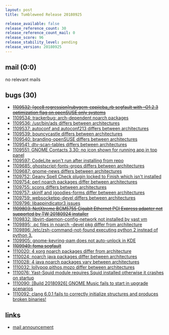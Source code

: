 ```yaml
---
layout: post
title: Tumbleweed Release 20180925

release_available: false
release_reference_count: 30
release_reference_count_mail: 0
release_score: 96
release_stability_level: pending
release_version: 20180925
---
```


## mail (0:0)

no relevant mails

## bugs (30)

<!--more-->

- ~~[1109532: \[gcc8 regression\]rubygem-cppjieba_rb segfault with -O1,2,3 optimization flag on openSUSE only systems](https://bugzilla.opensuse.org/show_bug.cgi?id=1109532)~~
- [1109534: trackerbug: arch-dependent noarch packages](https://bugzilla.opensuse.org/show_bug.cgi?id=1109534)
- [1109536: /usr/bin/ads differs between architectures](https://bugzilla.opensuse.org/show_bug.cgi?id=1109536)
- [1109537: autoconf and autoconf213 differs between architectures](https://bugzilla.opensuse.org/show_bug.cgi?id=1109537)
- [1109539: bouncycastle differs between architectures](https://bugzilla.opensuse.org/show_bug.cgi?id=1109539)
- [1109540: branding-openSUSE differs between architectures](https://bugzilla.opensuse.org/show_bug.cgi?id=1109540)
- [1109541: dtv-scan-tables differs between architectures](https://bugzilla.opensuse.org/show_bug.cgi?id=1109541)
- [1109551: GNOME Contacts 3.30: no icon shown for running app in top panel](https://bugzilla.opensuse.org/show_bug.cgi?id=1109551)
- [1109597: CodeLite won't run after installing from repo](https://bugzilla.opensuse.org/show_bug.cgi?id=1109597)
- [1109685: ghostscript-fonts-grops differs between architectures](https://bugzilla.opensuse.org/show_bug.cgi?id=1109685)
- [1109687: gnome-news differs between architectures](https://bugzilla.opensuse.org/show_bug.cgi?id=1109687)
- [1109752: Geany Spell Check plugin locked to Finish which isn't installed](https://bugzilla.opensuse.org/show_bug.cgi?id=1109752)
- [1109754: perl noarch packages differ between architectures](https://bugzilla.opensuse.org/show_bug.cgi?id=1109754)
- [1109755: scons differs between architectures](https://bugzilla.opensuse.org/show_bug.cgi?id=1109755)
- [1109757: skinlf and jgoodies-forms differ between architectures](https://bugzilla.opensuse.org/show_bug.cgi?id=1109757)
- [1109759: websocketpp-devel differs between architectures](https://bugzilla.opensuse.org/show_bug.cgi?id=1109759)
- [1109796: libappindicator3 issues](https://bugzilla.opensuse.org/show_bug.cgi?id=1109796)
- ~~[1109803: NetXtreme BCM5755 Gigabit Ethernet PCI Express adapter not supported by TW 20180924 installer](https://bugzilla.opensuse.org/show_bug.cgi?id=1109803)~~
- [1109832: libvirt-daemon-config-network not installed by yast vm](https://bugzilla.opensuse.org/show_bug.cgi?id=1109832)
- [1109895: .pc files in noarch -devel pkg differ from architecture](https://bugzilla.opensuse.org/show_bug.cgi?id=1109895)
- [1109896: /etc/zsh-command-not-found executing python 2 instead of python 3.](https://bugzilla.opensuse.org/show_bug.cgi?id=1109896)
- [1109905: gnome-keyring-pam does not auto-unlock in KDE](https://bugzilla.opensuse.org/show_bug.cgi?id=1109905)
- ~~[1109949: foma segfault](https://bugzilla.opensuse.org/show_bug.cgi?id=1109949)~~
- [1110020: 4 xorg noarch packages differ from architecture](https://bugzilla.opensuse.org/show_bug.cgi?id=1110020)
- [1110024: noarch java packages differ between architectures](https://bugzilla.opensuse.org/show_bug.cgi?id=1110024)
- [1110028: 4 java noarch packages vary between architectures](https://bugzilla.opensuse.org/show_bug.cgi?id=1110028)
- [1110032: lollypop,pithos,mozo differ between architectures](https://bugzilla.opensuse.org/show_bug.cgi?id=1110032)
- [1110076: Yast-Squid module requires Squid installed otherwise it crashes on startup](https://bugzilla.opensuse.org/show_bug.cgi?id=1110076)
- [1110090: \[Build 20180926\] GNOME Music fails to start in upgrade scenarios](https://bugzilla.opensuse.org/show_bug.cgi?id=1110090)
- [1110092: clang 6.0.1 fails to correctly initialize structures and produces broken binaries!](https://bugzilla.opensuse.org/show_bug.cgi?id=1110092)



## links

- [mail announcement](https://lists.opensuse.org/opensuse-factory/2018-09/msg00206.html)
